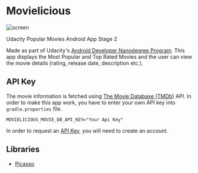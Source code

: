 # Movielicious
![screen](../master/images/logo.png)

Udacity Popular Movies Android App Stage 2

Made as part of Udacity's [Android Developer Nanodegree Program](https://www.udacity.com/course/android-developer-nanodegree-by-google--nd801).
This app displays the Most Popular and Top Rated Movies and the user can view the movie details (rating, release date, description etc.).

## API Key
The movie information is fetched using [The Movie Database (TMDb)](https://www.themoviedb.org/documentation/api) API.
In order to make this app work, you have to enter your own API key into `gradle.properties` file.

```gradle.properties
MOVIELICIOUS_MOVIE_DB_API_KEY="Your Api Key"
```

In order to request an [API Key](https://www.themoviedb.org/documentation/api), you will need to create an account.

Libraries
---------
* [Picasso](https://github.com/square/picasso)

